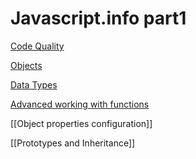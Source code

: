 # Javascript.info part1

[Code Quality](Code%20Quality.md)

[Objects](Objects.md)

[Data Types](Data%20Types.md)

[Advanced working with functions](Advanced%20working%20with%20functions.md)

[[Object properties configuration]]

[[Prototypes and Inheritance]] 

